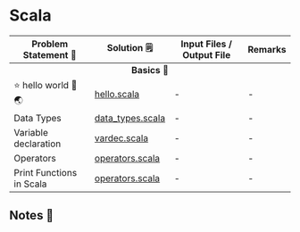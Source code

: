 # Scala

<table>
  <thead>
    <tr>
      <th>Problem Statement 📝</th>
      <th>Solution 🗒</th>
      <th>Input Files / Output File</th>
      <th>Remarks</th>
    </tr>
  </thead>
  <tbody>
    <tr> <td colspan=4 align="center"><b>Basics 📁</b></tr> </tr>
    <tr>
      <td>⭐ hello world 👋 🌏</td>
      <td> <a href="./lab2/hello.scala">hello.scala</a> </td>
      <td>-</td>
      <td>-</td>
    </tr>
        <tr>
      <td>Data Types</td>
      <td> <a href="./lab2/data_types.scala">data_types.scala</a> </td>
      <td>-</td>
      <td>-</td>
    </tr>
    <tr>
      <td>Variable declaration</td>
      <td> <a href="./lab2/vardec.scala">vardec.scala</a> </td>
      <td>-</td>
      <td>-</td>
    </tr>
    <tr>
      <td>Operators</td>
      <td> <a href="./lab2/operators.scala">operators.scala</a> </td>
      <td>-</td>
      <td>-</td>
    </tr>
    <tr>
      <td>Print Functions in Scala</td>
      <td> <a href="./lab3/operators.scala">operators.scala</a> </td>
      <td>-</td>
      <td>-</td>
    </tr>
  </tbody>
</table>

## Notes 📔



